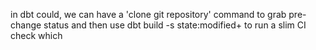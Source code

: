 in dbt could, we can have a 'clone git repository' command to grab pre-change status and then use dbt build -s state:modified+ to run a slim CI check which 